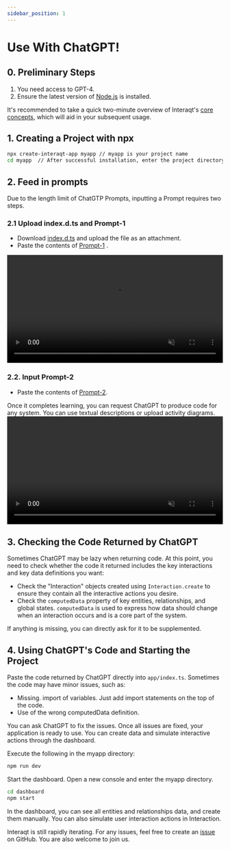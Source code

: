 ```yaml
---
sidebar_position: 1
---
```


# Use With ChatGPT!

## 0. Preliminary Steps
1. You need access to GPT-4.
2. Ensure the latest version of [Node.js](https://nodejs.org) is installed.


It's recommended to take a quick two-minute overview of Interaqt's [core concepts](../concepts), which will aid in your subsequent usage.

## 1. Creating a Project with npx

```bash
npx create-interaqt-app myapp // myapp is your project name
cd myapp  // After successful installation, enter the project directory
```

## 2. Feed in prompts

Due to the length limit of ChatGTP Prompts, inputting a Prompt requires two steps.

### 2.1 Upload index.d.ts and Prompt-1
- Download [index.d.ts](https://raw.githubusercontent.com/InteraqtDev/interaqt/main/packages/runtime/docs/en/prompt/index.d.ts) and upload the file as an attachment.
- Paste the contents of [Prompt-1](https://raw.githubusercontent.com/InteraqtDev/interaqt/main/packages/runtime/docs/en/prompt/PROMPT.md) . 

<video width="100%" src="/use-with-gpt-1-compressed.mp4" autoplay playsinline muted controls></video>

### 2.2. Input Prompt-2
- Paste the contents of [Prompt-2](https://raw.githubusercontent.com/InteraqtDev/interaqt/main/packages/runtime/docs/en/prompt/PROMPT-2.md).

Once it completes learning, you can request ChatGPT to produce code for any system. You can use textual descriptions or upload activity diagrams.
<video width="100%" src="/use-with-gpt-2-compressed.mp4" autoplay playsinline muted controls></video>


## 3. Checking the Code Returned by ChatGPT

Sometimes ChatGPT may be lazy when returning code. At this point, you need to check whether the code it returned includes the key interactions and key data definitions you want:

- Check the "Interaction" objects created using `Interaction.create` to ensure they contain all the interactive actions you desire.
- Check the `computedData` property of key entities, relationships, and global states. `computedData` is used to express how data should change when an interaction occurs and is a core part of the system.

If anything is missing, you can directly ask for it to be supplemented.

## 4. Using ChatGPT's Code and Starting the Project

Paste the code returned by ChatGPT directly into `app/index.ts`.
Sometimes the code may have minor issues, such as:

- Missing. import of variables. Just add import statements on the top of the code.
- Use of the wrong computedData definition.

You can ask ChatGPT to fix the issues. Once all issues are fixed, your application is ready to use. You can create data and simulate interactive actions through the dashboard.

Execute the following in the myapp directory:
```bash
npm run dev
```

Start the dashboard. Open a new console and enter the myapp directory.
```bash
cd dashboard
npm start
```

In the dashboard, you can see all entities and relationships data, and create them manually. You can also simulate user interaction actions in Interaction.

Interaqt is still rapidly iterating. For any issues, feel free to create an [issue](https://github.com/InteraqtDev/interaqt/issues) on GitHub.
You are also welcome to join us.

